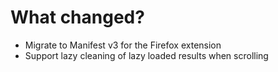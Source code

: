 # What changed?
- Migrate to Manifest v3 for the Firefox extension
- Support lazy cleaning of lazy loaded results when scrolling
